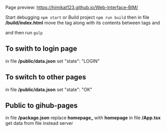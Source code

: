 Page preview: https://himikat123.github.io/Web-Interface-BIM/

Start debugging
    `npm start`
or
Build project
    `npm run build`
then in file **/build/index.html** move the ***<script>...</script>*** tag along with its contents between tags ***</body>*** and ***</html>***

and then run
    `gulp`


## To swith to login page
in file **/public/data.json** set 
    "state": "LOGIN"

## To switch to other pages
in file **/public/data.json** set
    "state": "OK"


## Public to gihub-pages
in file **/package.json** replace **homepage_** with **homepage**
in file **/App.tsx** get data from file instead server